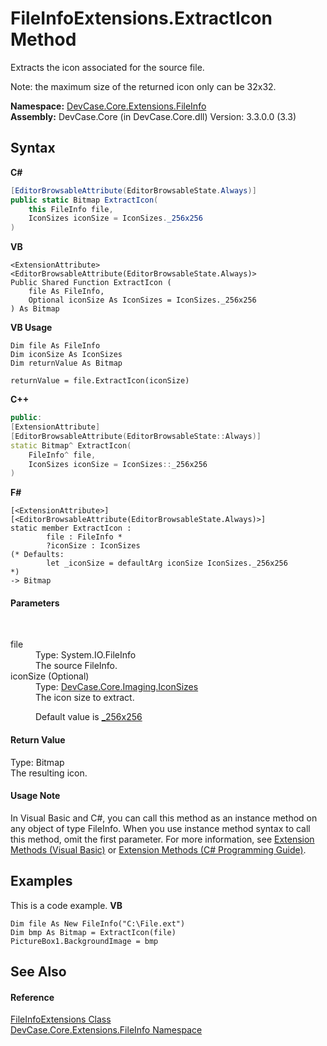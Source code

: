 # FileInfoExtensions.ExtractIcon Method 
 

Extracts the icon associated for the source file. 

 Note: the maximum size of the returned icon only can be 32x32.

**Namespace:**&nbsp;<a href="N_DevCase_Core_Extensions_FileInfo">DevCase.Core.Extensions.FileInfo</a><br />**Assembly:**&nbsp;DevCase.Core (in DevCase.Core.dll) Version: 3.3.0.0 (3.3)

## Syntax

**C#**<br />
``` C#
[EditorBrowsableAttribute(EditorBrowsableState.Always)]
public static Bitmap ExtractIcon(
	this FileInfo file,
	IconSizes iconSize = IconSizes._256x256
)
```

**VB**<br />
``` VB
<ExtensionAttribute>
<EditorBrowsableAttribute(EditorBrowsableState.Always)>
Public Shared Function ExtractIcon ( 
	file As FileInfo,
	Optional iconSize As IconSizes = IconSizes._256x256
) As Bitmap
```

**VB Usage**<br />
``` VB Usage
Dim file As FileInfo
Dim iconSize As IconSizes
Dim returnValue As Bitmap

returnValue = file.ExtractIcon(iconSize)
```

**C++**<br />
``` C++
public:
[ExtensionAttribute]
[EditorBrowsableAttribute(EditorBrowsableState::Always)]
static Bitmap^ ExtractIcon(
	FileInfo^ file, 
	IconSizes iconSize = IconSizes::_256x256
)
```

**F#**<br />
``` F#
[<ExtensionAttribute>]
[<EditorBrowsableAttribute(EditorBrowsableState.Always)>]
static member ExtractIcon : 
        file : FileInfo * 
        ?iconSize : IconSizes 
(* Defaults:
        let _iconSize = defaultArg iconSize IconSizes._256x256
*)
-> Bitmap 

```


#### Parameters
&nbsp;<dl><dt>file</dt><dd>Type: System.IO.FileInfo<br />The source FileInfo.</dd><dt>iconSize (Optional)</dt><dd>Type: <a href="T_DevCase_Core_Imaging_IconSizes">DevCase.Core.Imaging.IconSizes</a><br />The icon size to extract. 

 Default value is <a href="T_DevCase_Core_Imaging_IconSizes">_256x256</a></dd></dl>

#### Return Value
Type: Bitmap<br />The resulting icon.

#### Usage Note
In Visual Basic and C#, you can call this method as an instance method on any object of type FileInfo. When you use instance method syntax to call this method, omit the first parameter. For more information, see <a href="https://docs.microsoft.com/dotnet/visual-basic/programming-guide/language-features/procedures/extension-methods">Extension Methods (Visual Basic)</a> or <a href="https://docs.microsoft.com/dotnet/csharp/programming-guide/classes-and-structs/extension-methods">Extension Methods (C# Programming Guide)</a>.

## Examples
This is a code example. 
**VB**<br />
``` VB
Dim file As New FileInfo("C:\File.ext")
Dim bmp As Bitmap = ExtractIcon(file)
PictureBox1.BackgroundImage = bmp
```


## See Also


#### Reference
<a href="T_DevCase_Core_Extensions_FileInfo_FileInfoExtensions">FileInfoExtensions Class</a><br /><a href="N_DevCase_Core_Extensions_FileInfo">DevCase.Core.Extensions.FileInfo Namespace</a><br />